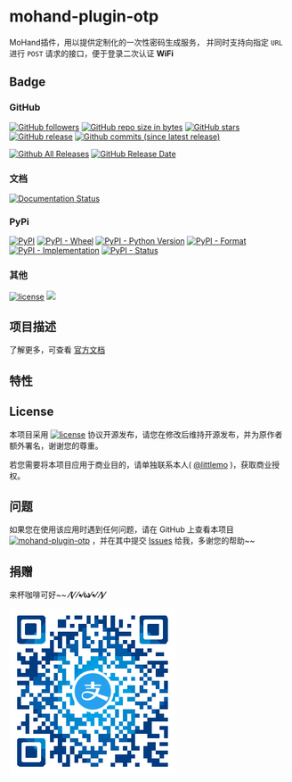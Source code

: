 # mohand-plugin-otp

MoHand插件，用以提供定制化的一次性密码生成服务，
并同时支持向指定 `URL` 进行 `POST` 请求的接口，便于登录二次认证 **WiFi**

## Badge

### GitHub

[![GitHub followers](https://img.shields.io/github/followers/littlemo.svg?label=github%20follow)](https://github.com/littlemo)
[![GitHub repo size in bytes](https://img.shields.io/github/repo-size/littlemo/mohand-plugin-otp.svg)](https://github.com/littlemo/mohand-plugin-otp)
[![GitHub stars](https://img.shields.io/github/stars/littlemo/mohand-plugin-otp.svg?label=github%20stars)](https://github.com/littlemo/mohand-plugin-otp)
[![GitHub release](https://img.shields.io/github/release/littlemo/mohand-plugin-otp.svg)](https://github.com/littlemo/mohand-plugin-otp/releases)
[![Github commits (since latest release)](https://img.shields.io/github/commits-since/littlemo/mohand-plugin-otp/latest.svg)](https://github.com/littlemo/mohand-plugin-otp)

[![Github All Releases](https://img.shields.io/github/downloads/littlemo/mohand-plugin-otp/total.svg)](https://github.com/littlemo/mohand-plugin-otp/releases)
[![GitHub Release Date](https://img.shields.io/github/release-date/littlemo/mohand-plugin-otp.svg)](https://github.com/littlemo/mohand-plugin-otp/releases)

### 文档

[![Documentation Status](https://readthedocs.org/projects/mohand-plugin-otp/badge/?version=latest)](http://mohand-plugin-otp.readthedocs.io/zh_CN/latest/?badge=latest)

### PyPi

[![PyPI](https://img.shields.io/pypi/v/mohand-plugin-otp.svg)](https://pypi.org/project/mohand-plugin-otp/)
[![PyPI - Wheel](https://img.shields.io/pypi/wheel/mohand-plugin-otp.svg)](https://pypi.org/project/mohand-plugin-otp/)
[![PyPI - Python Version](https://img.shields.io/pypi/pyversions/mohand-plugin-otp.svg)](https://pypi.org/project/mohand-plugin-otp/)
[![PyPI - Format](https://img.shields.io/pypi/format/mohand-plugin-otp.svg)](https://pypi.org/project/mohand-plugin-otp/)
[![PyPI - Implementation](https://img.shields.io/pypi/implementation/mohand-plugin-otp.svg)](https://pypi.org/project/mohand-plugin-otp/)
[![PyPI - Status](https://img.shields.io/pypi/status/mohand-plugin-otp.svg)](https://pypi.org/project/mohand-plugin-otp/)

### 其他

[![license](https://img.shields.io/github/license/littlemo/mohand-plugin-otp.svg)](https://github.com/littlemo/mohand-plugin-otp)
[![](https://img.shields.io/badge/bitcoin-donate-green.svg)](https://keybase.io/littlemo)

## 项目描述

了解更多，可查看 [官方文档](http://mohand-plugin-otp.rtfd.io)

## 特性


## License

本项目采用 [![license](https://img.shields.io/github/license/littlemo/mohand-plugin-otp.svg)](https://github.com/littlemo/mohand-plugin-otp) 协议开源发布，请您在修改后维持开源发布，并为原作者额外署名，谢谢您的尊重。

若您需要将本项目应用于商业目的，请单独联系本人( [@littlemo](https://github.com/littlemo) )，获取商业授权。

## 问题

如果您在使用该应用时遇到任何问题，请在 GitHub 上查看本项目 [![mohand-plugin-otp](https://img.shields.io/badge/Repo-mohand--plugin--otp-brightgreen.svg)](https://github.com/littlemo/mohand-plugin-otp) ，并在其中提交 [Issues](https://github.com/littlemo/mohand-plugin-otp/issues) 给我，多谢您的帮助~~

## 捐赠

来杯咖啡可好~~ **⁄(⁄ ⁄•⁄ω⁄•⁄ ⁄)⁄**

![支付宝](https://github.com/littlemo/moear/blob/master/docs/source/intro/images/donate/alipay.png "来杯咖啡可好~")
